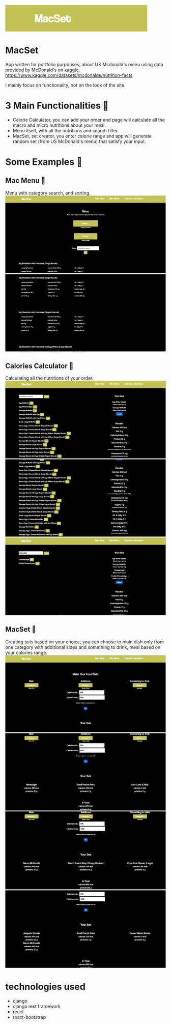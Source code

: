 ![banner](/screenshots/banner.png "")
# MacSet
App written for portfolio purpouses, about US Mcdonald's menu using data provided by McDonald's on kaggle, https://www.kaggle.com/datasets/mcdonalds/nutrition-facts

I mainly focus on functionality, not on the look of the site.
# 3 Main Functionalities :hammer:
- Calorie Calculator, you can add your order and page will calculate all the macro and micro nutritions about your meal.
- Menu itself, with all the nutritions and search filter.
- MacSet, set creator, you enter calorie range and app will generate random set (from US McDonald's menu) that satisfy your input.

# Some Examples :hamburger:

## Mac Menu :fork_and_knife:
Menu with category search, and sorting.
![menu1](/screenshots/menu1.png "")
![menu2](/screenshots/menu2.png "")

## Calories Calculator :fries:
Calculating all the nutritions of your order.
![calc1](/screenshots/calc1.png "")
![calc2](/screenshots/calc2.png "")
![calc3](/screenshots/calc3.png "")

## MacSet :bento:
Creating sets based on your choice, you can choose to main dish only from one category with additional sides and something to drink, meal based on your calories range.
![calc3](/screenshots/sets1.png "")
![calc3](/screenshots/sets2.png "")
![calc3](/screenshots/sets3.png "")
![calc3](/screenshots/sets4.png "")

# technologies used
- django
- django rest framework
- react
- react-bootstrap
